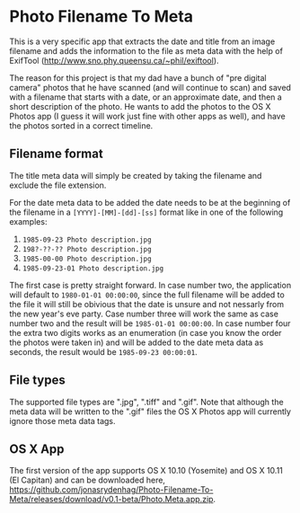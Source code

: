 # Photo Filename To Meta
This is a very specific app that extracts the date and title from an image filename and adds the information to the file as meta data with the help of ExifTool (http://www.sno.phy.queensu.ca/~phil/exiftool).

The reason for this project is that my dad have a bunch of "pre digital camera" photos that he have scanned (and will continue to scan) and saved with a filename that starts with a date, or an approximate date, and then a short description of the photo. He wants to add the photos to the OS X Photos app (I guess it will work just fine with other apps as well), and have the photos sorted in a correct timeline.

## Filename format
The title meta data will simply be created by taking the filename and exclude the file extension.

For the date meta data to be added the date needs to be at the beginning of the filename in a `[YYYY]-[MM]-[dd]-[ss]` format like in one of the following examples:

1. `1985-09-23 Photo description.jpg`
2. `198?-??-?? Photo description.jpg`
3. `1985-00-00 Photo description.jpg`
4. `1985-09-23-01 Photo description.jpg`

The first case is pretty straight forward. In case number two, the application will default to `1980-01-01 00:00:00`, since the full filename will be added to the file it will still be obivious that the date is unsure and not nessarly from the new year's eve party. Case number three will work the same as case number two and the result will be `1985-01-01 00:00:00`. In case number four the extra two digits works as an enumeration (in case you know the order the photos were taken in) and will be added to the date meta data as seconds, the result would be `1985-09-23 00:00:01`.

## File types
The supported file types are ".jpg", ".tiff" and ".gif". Note that although the meta data will be written to the ".gif" files the OS X Photos app will currently ignore those meta data tags.

## OS X App
The first version of the app supports OS X 10.10 (Yosemite) and OS X 10.11 (El Capitan) and can be downloaded here, https://github.com/jonasrydenhag/Photo-Filename-To-Meta/releases/download/v0.1-beta/Photo.Meta.app.zip.
